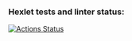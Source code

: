 ### Hexlet tests and linter status:
[![Actions Status](https://github.com/Pikachy337/python-project-49/actions/workflows/hexlet-check.yml/badge.svg)](https://github.com/Pikachy337/python-project-49/actions)